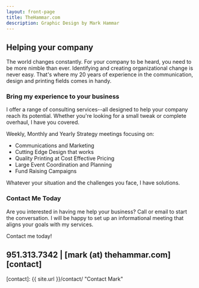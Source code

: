 ```yaml
---
layout: front-page
title: TheHammar.com
description: Graphic Design by Mark Hammar
---
```


## Helping your company  

The world changes constantly. For your company to be heard, you need to be more nimble than ever. Identifying and creating organizational change is never easy. That's where my 20 years of experience in the communication, design and printing fields comes in handy.  

### Bring my experience to your business  

I offer a range of consulting services--all designed to 
help your company reach its potential. Whether you're looking for a small tweak or complete overhaul, I have 
you covered.  

Weekly, Monthly and Yearly Strategy meetings 
focusing on:  

- Communications and Marketing  
- Cutting Edge Design that works  
- Quality Printing at Cost Effective Pricing  
- Large Event Coordination and Planning  
- Fund Raising Campaigns  

Whatever your situation and the challenges you face, I have solutions.  

### Contact Me Today

Are you interested in having me help your business? Call or email to start the conversation. I will be happy to set up an informational meeting that aligns your goals with my services.  

Contact me today!  

## 951.313.7342 | [mark (at) thehammar.com][contact]

[contact]: {{ site.url }}/contact/ "Contact Mark"
